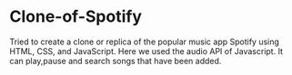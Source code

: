 # Clone-of-Spotify
 Tried to create a clone or replica of the popular music app Spotify using HTML, CSS, and JavaScript. Here we used the audio API of Javascript. It can play,pause and search songs that have been added.
